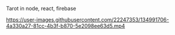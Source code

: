 Tarot in node, react, firebase



https://user-images.githubusercontent.com/22247353/134991706-4a330a27-81cc-4b3f-b870-5e2098ee63d5.mp4

